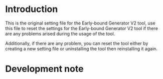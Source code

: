 # Introduction

This is the original setting file for the Early-bound Generator V2 tool, use this file to reset the settings for the Early-bound Generator V2 tool if there are any problems arised during the usage of the tool.

Additionally, if there are any problem, you can reset the tool either by creating a new setting file or uninstalling the tool then reinstalling it again.

# Development note
